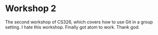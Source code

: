 # Workshop 2

The second workshop of CS326, which covers how to use Git in a group setting.
I hate this workshop.
Finally got atom to work. Thank god. 
